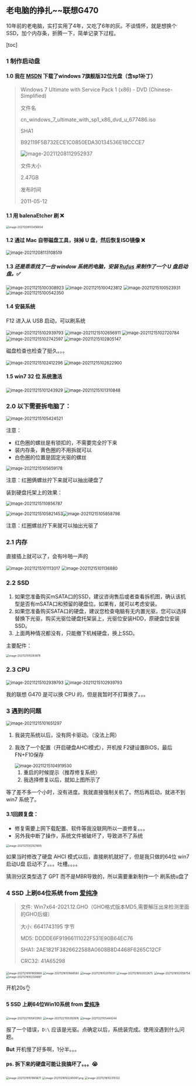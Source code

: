 ## 老电脑的挣扎~~联想G470

10年前的老电脑，实打实用了4年，又吃了6年的灰。不谈情怀，就是想换个SSD，加个内存条，折腾一下，简单记录下过程。

[toc]



### 1 制作启动盘

#### 1.0 我在 [MSDN](https://msdn.itellyou.cn/) 下载了windows 7旗舰版32位光盘（含sp1补丁）

> Windows 7 Ultimate with Service Pack 1 (x86) - DVD (Chinese-Simplified)
>
> 文件名
>
> cn_windows_7_ultimate_with_sp1_x86_dvd_u_677486.iso
>
> SHA1
>
> B92119F5B732ECE1C0850EDA30134536E18CCCE7
>
> ![image-20211208112952937](../../assets/image-20211208112952937.png)
>
> 文件大小
>
> 2.47GB
>
> 发布时间
>
> 2011-05-12



#### 1.1 用 balenaEtcher 刷 ❌

<img src="../../assets/image-20211208103456834.png" alt="image-20211208103456834" style="zoom:50%;" />



#### 1.2 通过 Mac 自带磁盘工具，抹掉 U 盘，然后恢复ISO镜像 ❌

<img src="../../assets/image-20211208113108519.png" alt="image-20211208113108519" style="zoom:80%;" />

#### 1.3 *还是乖乖找了一台 window 系统的电脑，安装 [Rufus](https://rufus.ie/zh/) 来制作了一个 U 盘启动盘。*✅

<img src="../../assets/image-20211215100308923.png" alt="image-20211215100308923" style="zoom:80%;" />

<img src="../../assets/image-20211215100423812.png" alt="image-20211215100423812" style="zoom:80%;" />

<img src="../../assets/image-20211215100523931.png" alt="image-20211215100523931" style="zoom:80%;" />

<img src="../../assets/image-20211215100542350.png" alt="image-20211215100542350" style="zoom:80%;" />

#### 1.4 安装系统

F12 进入从 USB 启动，可以刷系统

<img src="../../assets/image-20211215102939793.png" alt="image-20211215102939793" style="zoom:80%;" />

<img src="../../assets/image-20211215102656911.png" alt="image-20211215102656911" style="zoom:80%;" />

<img src="../../assets/image-20211215102720784.png" alt="image-20211215102720784" style="zoom:80%;" />

<img src="../../assets/image-20211215102742597.png" alt="image-20211215102742597" style="zoom:80%;" />

<img src="../../assets/image-20211215102805147.png" alt="image-20211215102805147" style="zoom:80%;" />

磁盘检查也检查了挺久。。。

<img src="../../assets/image-20211215102412296.png" alt="image-20211215102412296" style="zoom:80%;" />



<img src="../../assets/image-20211215102622900.png" alt="image-20211215102622900" style="zoom:80%;" />



#### 1.5 win7 32 位 系统激活

 <img src="../../assets/image-20211215101243929.png" alt="image-20211215101243929" style="zoom:80%;" />

<img src="../../assets/image-20211215101310848.png" alt="image-20211215101310848" style="zoom:80%;" />





 

### 2.0 以下需要拆电脑了：



<img src="../../assets/image-20211215105424521.png" alt="image-20211215105424521" style="zoom:80%;" />

注意：

- 红色圈的螺丝是有锁扣的，不需要完全拧下来
- 装内存条，黄色圈的不用拆就可以
- 白色圈的位置是固定光驱的螺丝

<img src="../../assets/image-20211215105659178.png" alt="image-20211215105659178" style="zoom:80%;" />

注意：红圈俩螺丝拧下来就可以抽出硬盘了

装到硬盘托架上的效果：

<img src="../../assets/image-20211215110851508.png" alt="image-20211215110856787" style="zoom:80%;" />



<img src="../../assets/image-20211215105821453.png" alt="image-20211215105821453" style="zoom:80%;" /><img src="../../assets/image-20211215105858798.png" alt="image-20211215105858798" style="zoom:80%;" />

注意：红圈螺丝拧下来就可以抽出光驱了



### 2.1 内存

直接插上就可以了，会有咔啪一声的

<img src="../../assets/image-20211215101113017.png" alt="image-20211215101113017" style="zoom:80%;" />

<img src="../../assets/image-20211215101136880.png" alt="image-20211215101136880" style="zoom:80%;" />

### 2.2 SSD

1. 如果您准备购买mSATA口的SSD，建议咨询售后或者查看拆机图，确认该机型是否有mSATA口和预留的硬盘位。如果有，就可以考虑安装。
2. 如果您准备购买SATA口的硬盘，建议您检查电脑有无内置光驱，您可以选择替换下光驱，购买光驱位硬盘托架装上，光驱位安装HDD，原硬盘位安装SSD。
3. 上面两种情况都没有，只能撤下机械硬盘，换上SSD。

主要配件：

<img src="../../assets/IMG_9202.jpg" alt="image-2021121510293979" style="zoom:50%;" />



### 2.3 CPU

<img src="../../assets/IMG_9086.jpg" alt="image-20211215102939793" style="zoom:80%;" />

<img src="../../assets/IMG_9087.jpg" alt="image-20211215102939793" style="zoom:80%;" />

我的联想 G470 是可以换 CPU 的，但是我暂时不打算换了。。。

### 3 遇到的问题

<img src="../../assets/image-20211215101651297.png" alt="image-20211215101651297" style="zoom:80%;" />

1. 我装完系统以后，没有网卡驱动。（没法上网）

2. 我改了一个配置（开启硬盘AHCI模式），开机按 F2键设置BIOS，最后FN+F10保存

   <img src="../../assets/image-20211215104919530.png" alt="image-20211215104919530" style="zoom:80%;" />

   1. 重启的时候提示（推荐修复系统）
   2. 我选择修复以后，就如上图所示了

等了差不多一个小时，没有进度。我就直接强制关机了。然后再启动，就进不到win7 系统了。



#### 3.1回顾复盘：

- 修复需要上网下载配置、软件等我没联网所以一直修复。。。
- 另外我中断了操作，系统文件被破坏了，导致进不了系统

<img src="../../assets/image-20211215102921655.png" alt="image-20211215102921655" style="zoom:50%;" />

如果当时修改了硬盘 AHCI 模式以后，直接刷机就好了，但是我只做的64位 win7 启动U盘 启动不了。。。吐槽。。。。

猜测分区类型选了 GPT 而不是MBR导致的，所以需要重新制作一个 刷系统u盘了



### 4 SSD 上刷64位系统 from [爱纯净](http://www.aichunjing.com/win7/)

> 文件: Win7x64-2021.12.GHO（GHO格式版本MD5,需要解压出来检测里面的GHO后缀）
>
> 大小: 6641743195 字节
>
> MD5: DDDDE6F91966111022F531E90B64EC76
>
> SHA1: 2AE1821F3826622588A0608B8D4468F6265C12CF
>
> CRC32: 41A65298

<img src="../../assets/image-20211216101800668.png" alt="image-20211216101800668" style="zoom:50%;" />

<img src="../../assets/image-20211216101846583.png" alt="image-20211216101846583" style="zoom:50%;" />



<img src="../../assets/image-20211216102015031.png" alt="image-20211216102015031" style="zoom:50%;" />

<img src="../../assets/image-20211216102032675.png" alt="image-20211216102032675" style="zoom:50%;" />

<img src="../../assets/image-20211216102058754.png" alt="image-20211216102058754" style="zoom:50%;" />

<img src="../../assets/image-20211216102128697.png" alt="image-20211216102128697" style="zoom:50%;" />

开机20s👌



#### 5 SSD 上刷64位Win10系统 from [爱纯净](http://www.aichunjing.com/win10/)

<img src="../../assets/image-20211221105412953.png" alt="image-20211221105412953" style="zoom:50%;" />

<img src="../../assets/image-20211221105350976.png" alt="image-20211221105350976" style="zoom:50%;" />

<img src="../../assets/image-20211221105444244.png" alt="image-20211221105444244" style="zoom:50%;" />

报了一个错误，`D:\` 应该是光驱。点确定以后，系统装完成。使用没遇到什么问题。



**But** 开机慢了好多啊，1分半。。。



#### ps. 拆下来的硬盘可能让我搞坏了。。。😭

<img src="../../assets/image-20211216101945671.png" alt="image-20211216101945671" style="zoom:50%;" />

<img src="../../assets/image-20211216102245097.png" alt="image-20211216102245097.png" style="zoom:50%;" />



<img src="../../assets/image-20211216102315122.png" alt="image-20211216102315122" style="zoom:50%;" />
